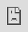 ```yaml
---
category: documentary
createdAt: 2021-08-03T01:33:56.877Z
title: Distant Mardi Gras
description: '2020 New Orleans Film Festival official selection. Shot entirely
  on Super 8mm, "Distant Mardi Gras" is an experimental short that combines
  footage of Mardi Gras 2020 in New Orleans with Zoom interviews of 8 revelers
  talking about their experience in quarantine.  '
cover: https://pbs.twimg.com/media/EjRoYGhWsAElq4D?format=jpg&name=900x900
---
```

<div class="video-container"><iframe src="https://player.vimeo.com/video/504456554?badge=0&amp;autopause=0&amp;player_id=0&amp;app_id=58479" frameborder="0" allow="autoplay; fullscreen; picture-in-picture" allowfullscreen style="position:absolute;top:0;left:0;width:100%;height:100%;" title="&amp;#039;Distant Mardi Gras&amp;#039;"></iframe></div><script src="https://player.vimeo.com/api/player.js"></script>